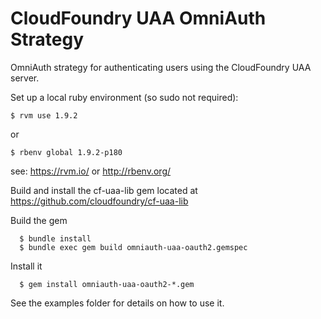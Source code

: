 CloudFoundry UAA OmniAuth Strategy
==================================

OmniAuth strategy for authenticating users using the CloudFoundry UAA server.

Set up a local ruby environment (so sudo not required):

    $ rvm use 1.9.2

or

    $ rbenv global 1.9.2-p180

see: https://rvm.io/ or http://rbenv.org/

Build and install the cf-uaa-lib gem located at https://github.com/cloudfoundry/cf-uaa-lib

Build the gem

      $ bundle install
      $ bundle exec gem build omniauth-uaa-oauth2.gemspec

Install it

      $ gem install omniauth-uaa-oauth2-*.gem


See the examples folder for details on how to use it.
